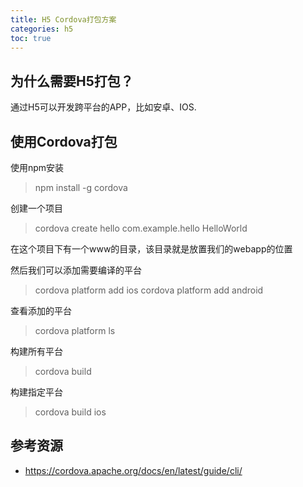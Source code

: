 ```yaml
---
title: H5 Cordova打包方案
categories: h5
toc: true
---
```


## 为什么需要H5打包？

通过H5可以开发跨平台的APP，比如安卓、IOS.

## 使用Cordova打包

使用npm安装

> npm install -g cordova

创建一个项目

> cordova create hello com.example.hello HelloWorld

在这个项目下有一个www的目录，该目录就是放置我们的webapp的位置

然后我们可以添加需要编译的平台

> cordova platform add ios
> cordova platform add android

查看添加的平台

> cordova platform ls

构建所有平台

> cordova build

构建指定平台

> cordova build ios

## 参考资源 

- https://cordova.apache.org/docs/en/latest/guide/cli/
